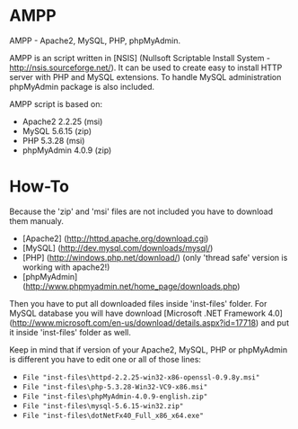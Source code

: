 AMPP
====

AMPP - Apache2, MySQL, PHP, phpMyAdmin.

AMPP is an script written in [NSIS] (Nullsoft Scriptable Install System - http://nsis.sourceforge.net/).
It can be used to create easy to install HTTP server with PHP and MySQL extensions. To handle MySQL administration phpMyAdmin package is also included.

AMPP script is based on:
* Apache2 2.2.25 (msi)
* MySQL 5.6.15 (zip)
* PHP 5.3.28 (msi)
* phpMyAdmin 4.0.9 (zip)

How-To
======

Because the 'zip' and 'msi' files are not included you have to download them manualy.
* [Apache2] (http://httpd.apache.org/download.cgi)
* [MySQL] (http://dev.mysql.com/downloads/mysql/)
* [PHP] (http://windows.php.net/download/) (only 'thread safe' version is working with apache2!)
* [phpMyAdmin] (http://www.phpmyadmin.net/home_page/downloads.php)

Then you have to put all downloaded files inside 'inst-files' folder. For MySQL database you will have download [Microsoft .NET Framework 4.0] (http://www.microsoft.com/en-us/download/details.aspx?id=17718) and put it inside 'inst-files' folder as well.

Keep in mind that if version of your Apache2, MySQL, PHP or phpMyAdmin is different you have to edit one or all of those lines:
* `File "inst-files\httpd-2.2.25-win32-x86-openssl-0.9.8y.msi"`
* `File "inst-files\php-5.3.28-Win32-VC9-x86.msi"`
* `File "inst-files\phpMyAdmin-4.0.9-english.zip"`
* `File "inst-files\mysql-5.6.15-win32.zip"`
* `File "inst-files\dotNetFx40_Full_x86_x64.exe"`
